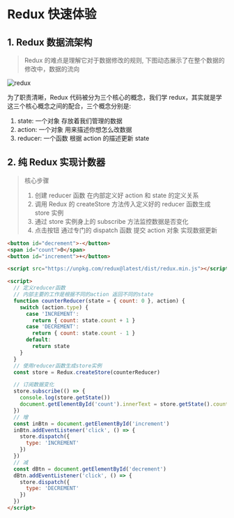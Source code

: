 # Redux 快速体验

## 1. Redux 数据流架构

> Redux 的难点是理解它对于数据修改的规则, 下图动态展示了在整个数据的修改中，数据的流向

![redux](/image/redux2.png)

为了职责清晰，Redux 代码被分为三个核心的概念，我们学 redux，其实就是学这三个核心概念之间的配合，三个概念分别是:

1. state: 一个对象 存放着我们管理的数据
2. action: 一个对象 用来描述你想怎么改数据
3. reducer: 一个函数 根据 action 的描述更新 state

## 2. 纯 Redux 实现计数器

> 核心步骤
>
> 1. 创建 reducer 函数 在内部定义好 action 和 state 的定义关系
> 2. 调用 Redux 的 createStore 方法传入定义好的 reducer 函数生成 store 实例
> 3. 通过 store 实例身上的 subscribe 方法监控数据是否变化
> 4. 点击按钮 通过专门的 dispatch 函数 提交 action 对象 实现数据更新

```html
<button id="decrement">-</button>
<span id="count">0</span>
<button id="increment">+</button>

<script src="https://unpkg.com/redux@latest/dist/redux.min.js"></script>

<script>
  // 定义reducer函数
  // 内部主要的工作是根据不同的action 返回不同的state
  function counterReducer(state = { count: 0 }, action) {
    switch (action.type) {
      case 'INCREMENT':
        return { count: state.count + 1 }
      case 'DECREMENT':
        return { count: state.count - 1 }
      default:
        return state
    }
  }
  // 使用reducer函数生成store实例
  const store = Redux.createStore(counterReducer)

  // 订阅数据变化
  store.subscribe(() => {
    console.log(store.getState())
    document.getElementById('count').innerText = store.getState().count
  })
  // 增
  const inBtn = document.getElementById('increment')
  inBtn.addEventListener('click', () => {
    store.dispatch({
      type: 'INCREMENT'
    })
  })
  // 减
  const dBtn = document.getElementById('decrement')
  dBtn.addEventListener('click', () => {
    store.dispatch({
      type: 'DECREMENT'
    })
  })
</script>
```
